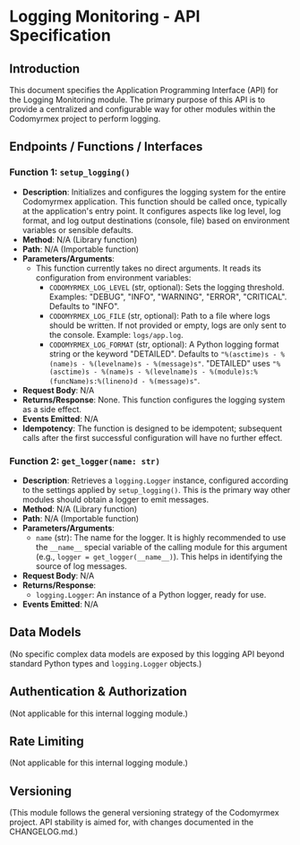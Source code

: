 # Logging Monitoring - API Specification

## Introduction

This document specifies the Application Programming Interface (API) for the Logging Monitoring module. The primary purpose of this API is to provide a centralized and configurable way for other modules within the Codomyrmex project to perform logging.

## Endpoints / Functions / Interfaces

### Function 1: `setup_logging()`

- **Description**: Initializes and configures the logging system for the entire Codomyrmex application. This function should be called once, typically at the application's entry point. It configures aspects like log level, log format, and log output destinations (console, file) based on environment variables or sensible defaults.
- **Method**: N/A (Library function)
- **Path**: N/A (Importable function)
- **Parameters/Arguments**:
    - This function currently takes no direct arguments. It reads its configuration from environment variables:
        - `CODOMYRMEX_LOG_LEVEL` (str, optional): Sets the logging threshold. Examples: "DEBUG", "INFO", "WARNING", "ERROR", "CRITICAL". Defaults to "INFO".
        - `CODOMYRMEX_LOG_FILE` (str, optional): Path to a file where logs should be written. If not provided or empty, logs are only sent to the console. Example: `logs/app.log`.
        - `CODOMYRMEX_LOG_FORMAT` (str, optional): A Python logging format string or the keyword "DETAILED". Defaults to `"%(asctime)s - %(name)s - %(levelname)s - %(message)s"`. "DETAILED" uses `"%(asctime)s - %(name)s - %(levelname)s - %(module)s:%(funcName)s:%(lineno)d - %(message)s"`.
- **Request Body**: N/A
- **Returns/Response**: None. This function configures the logging system as a side effect.
- **Events Emitted**: N/A
- **Idempotency**: The function is designed to be idempotent; subsequent calls after the first successful configuration will have no further effect.

### Function 2: `get_logger(name: str)`

- **Description**: Retrieves a `logging.Logger` instance, configured according to the settings applied by `setup_logging()`. This is the primary way other modules should obtain a logger to emit messages.
- **Method**: N/A (Library function)
- **Path**: N/A (Importable function)
- **Parameters/Arguments**:
    - `name` (str): The name for the logger. It is highly recommended to use the `__name__` special variable of the calling module for this argument (e.g., `logger = get_logger(__name__)`). This helps in identifying the source of log messages.
- **Request Body**: N/A
- **Returns/Response**:
    - `logging.Logger`: An instance of a Python logger, ready for use.
- **Events Emitted**: N/A

## Data Models

(No specific complex data models are exposed by this logging API beyond standard Python types and `logging.Logger` objects.)

## Authentication & Authorization

(Not applicable for this internal logging module.)

## Rate Limiting

(Not applicable for this internal logging module.)

## Versioning

(This module follows the general versioning strategy of the Codomyrmex project. API stability is aimed for, with changes documented in the CHANGELOG.md.) 